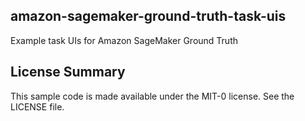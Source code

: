 ## amazon-sagemaker-ground-truth-task-uis

Example task UIs for Amazon SageMaker Ground Truth

## License Summary

This sample code is made available under the MIT-0 license. See the LICENSE file.
